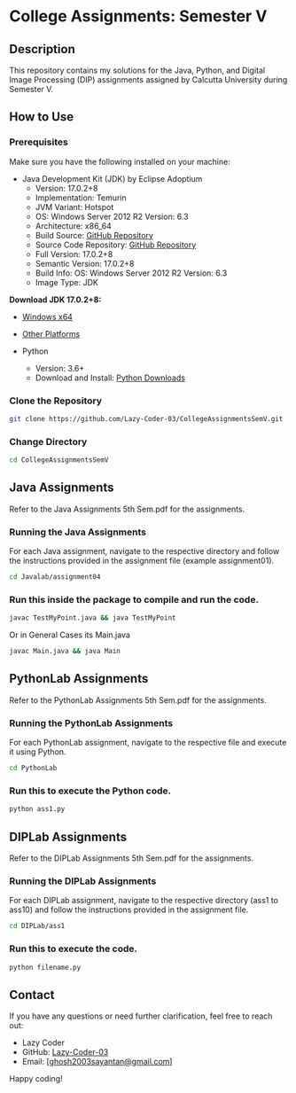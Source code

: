 
# College Assignments: Semester V

## Description
This repository contains my solutions for the Java, Python, and Digital Image Processing (DIP) assignments assigned by Calcutta University during Semester V.

## How to Use

### Prerequisites
Make sure you have the following installed on your machine:
- Java Development Kit (JDK) by Eclipse Adoptium
  - Version: 17.0.2+8
  - Implementation: Temurin
  - JVM Variant: Hotspot
  - OS: Windows Server 2012 R2 Version: 6.3
  - Architecture: x86_64
  - Build Source: [GitHub Repository](https://github.com/adoptium/temurin-build.git)
  - Source Code Repository: [GitHub Repository](https://github.com/adoptium/jdk17u.git)
  - Full Version: 17.0.2+8
  - Semantic Version: 17.0.2+8
  - Build Info: OS: Windows Server 2012 R2 Version: 6.3
  - Image Type: JDK

**Download JDK 17.0.2+8:**
- [Windows x64](https://github.com/adoptium/temurin-build/releases/download/jdk-17.0.2%2B8/OpenJDK17U-jdk_x64_windows_hotspot_17.0.2_8.msi)
- [Other Platforms](https://adoptium.net/releases.html?variant=openjdk17&jvmVariant=hotspot)

- Python
  - Version: 3.6+
  - Download and Install: [Python Downloads](https://www.python.org/downloads/)

### Clone the Repository
```bash
git clone https://github.com/Lazy-Coder-03/CollegeAssignmentsSemV.git
```
### Change Directory 
```bash
cd CollegeAssignmentsSemV
```

## Java Assignments
Refer to the Java Assignments 5th Sem.pdf for the assignments.

### Running the Java Assignments
For each Java assignment, navigate to the respective directory and follow the instructions provided in the assignment file (example assignment01).
```bash
cd Javalab/assignment04
```
### Run this inside the package to compile and run the code.

```bash
javac TestMyPoint.java && java TestMyPoint
```
Or in General Cases its Main.java
```bash
javac Main.java && java Main
```

## PythonLab Assignments
Refer to the PythonLab Assignments 5th Sem.pdf for the assignments.

### Running the PythonLab Assignments
For each PythonLab assignment, navigate to the respective file and execute it using Python.
```bash
cd PythonLab
```
### Run this to execute the Python code.

```bash
python ass1.py
```

## DIPLab Assignments
Refer to the DIPLab Assignments 5th Sem.pdf for the assignments.

### Running the DIPLab Assignments
For each DIPLab assignment, navigate to the respective directory (ass1 to ass10) and follow the instructions provided in the assignment file.
```bash
cd DIPLab/ass1
```
### Run this to execute the code.

```bash
python filename.py
```

## Contact
If you have any questions or need further clarification, feel free to reach out:
- Lazy Coder
- GitHub: [Lazy-Coder-03](https://github.com/Lazy-Coder-03)
- Email: [ghosh2003sayantan@gmail.com]

Happy coding!
```

